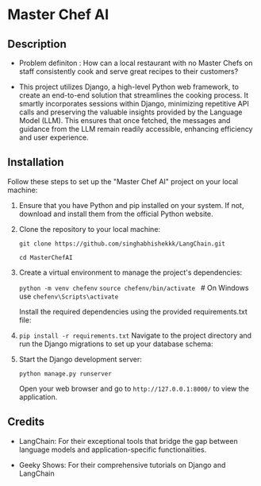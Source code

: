 # Master Chef AI

## Description

* Problem definiton : How can a local restaurant with no Master Chefs on staff consistently cook and serve great recipes to their customers?


* This project utilizes Django, a high-level Python web framework, to create an end-to-end solution that streamlines the cooking process. It smartly incorporates sessions within Django, minimizing repetitive API calls and preserving the valuable insights provided by the Language Model (LLM). This ensures that once fetched, the messages and guidance from the LLM remain readily accessible, enhancing efficiency and user experience.

## Installation

Follow these steps to set up the "Master Chef AI" project on your local machine:

1. Ensure that you have Python and pip installed on your system. If not, download and install them from the official Python website.

2. Clone the repository to your local machine:

    `git clone https://github.com/singhabhishekkk/LangChain.git`

    `cd MasterChefAI`


3. Create a virtual environment to manage the project's dependencies:

    `python -m venv chefenv`
    `source chefenv/bin/activate ` # On Windows use `chefenv\Scripts\activate`

    Install the required dependencies using the provided requirements.txt file:

4. `pip install -r requirements.txt`
    Navigate to the project directory and run the Django migrations to set up your database schema:


5. Start the Django development server:

    `python manage.py runserver`

    Open your web browser and go to `http://127.0.0.1:8000/` to view the application.


## Credits

* LangChain: For their exceptional tools that bridge the gap between language models and application-specific functionalities.

* Geeky Shows: For their comprehensive tutorials on Django and LangChain

